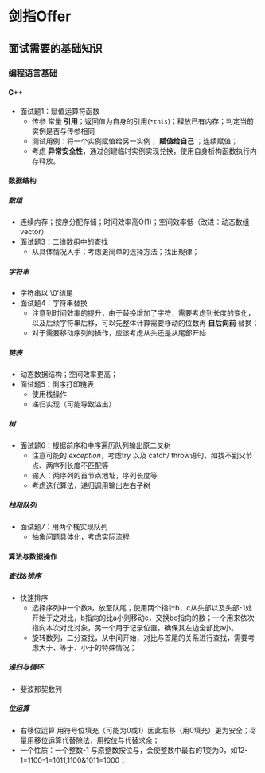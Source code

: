 # 剑指Offer
## 面试需要的基础知识
### 编程语言基础  
#### C++  
- 面试题1：赋值运算符函数  
    - 传参 常量 **引用**；返回值为自身的引用(`*this`)；释放已有内存；判定当前实例是否与传参相同  
    - 测试用例：将一个实例赋值给另一实例； **赋值给自己** ；连续赋值；
    - 考虑 **异常安全性**，通过创建临时实例实现兑换，使用自身析构函数执行内存释放。  

#### 数据结构  
##### 数组  
- 连续内存；按序分配存储；时间效率高O(1)；空间效率低（改进：动态数组vector）  
- 面试题3：二维数组中的查找  
    - 从具体情况入手；考虑更简单的选择方法；找出规律；

##### 字符串  
- 字符串以'\0'结尾  
- 面试题4：字符串替换
    - 注意到时间效率的提升，由于替换增加了字符，需要考虑到长度的变化，以及后续字符串后移，可以先整体计算需要移动的位数再 **自后向前** 替换；
    - 对于需要移动序列的操作，应该考虑从头还是从尾部开始  

##### 链表
- 动态数据结构；空间效率更高；
- 面试题5：倒序打印链表
    - 使用栈操作  
    - 递归实现（可能导致溢出）

##### 树  
- 面试题6：根据前序和中序遍历队列输出原二叉树
    - 注意可能的 *exception*，考虑try 以及 catch/ throw语句，如找不到父节点、两序列长度不匹配等  
    - 输入：两序列的首节点地址，序列长度等  
    - 考虑迭代算法，递归调用输出左右子树  

##### 栈和队列
- 面试题7：用两个栈实现队列  
    - 抽象问题具体化，考虑实际流程

#### 算法与数据操作
##### 查找&排序
- 快速排序
    - 选择序列中一个数a，放至队尾；使用两个指针b，c从头部以及头部-1处开始于之对比，b指向的比a小则移动c，交换bc指向的数；一个用来依次指向本次对比对象，另一个用于记录位置，确保其左边全部比a小。  
	- 旋转数列，二分查找，从中间开始，对比与首尾的关系进行查找，需要考虑大于、等于、小于的特殊情况；

##### 递归与循环
- 斐波那契数列

##### 位运算
- 右移位运算 用符号位填充（可能为0或1）因此左移（用0填充）更为安全；尽量用移位运算代替除法，用按位与代替求余；
- 一个性质：一个整数-1 与原整数按位与，会使整数中最右的1变为0，如12-1=1100-1=1011,1100&1011=1000；
	
	
	
	
	
	
